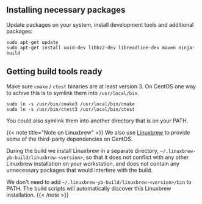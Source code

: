 
## Installing necessary packages

Update packages on your system, install development tools and additional packages:

```
sudo apt-get update
sudo apt-get install uuid-dev libbz2-dev libreadline-dev maven ninja-build
```

## Getting build tools ready

Make sure `cmake` / `ctest` binaries are at least version 3. On CentOS one way to achive this is to symlink them into `/usr/local/bin`.

```
sudo ln -s /usr/bin/cmake3 /usr/local/bin/cmake
sudo ln -s /usr/bin/ctest3 /usr/local/bin/ctest
```

You could also symlink them into another directory that is on your PATH.

{{< note title="Note on Linuxbrew" >}}
We also use [Linuxbrew](https://github.com/linuxbrew/brew) to provide some of the third-party dependencies on CentOS.

During the build we install Linuxbrew in a separate directory, `~/.linuxbrew-yb-build/linuxbrew-<version>`, so that it does not conflict with any other Linuxbrew installation on your workstation, and does not contain any unnecessary packages that would interfere with the build.

We don't need to add `~/.linuxbrew-yb-build/linuxbrew-<version>/bin` to PATH. The build scripts will automatically discover this Linuxbrew installation.
{{< /note >}}



